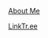 <!DOCTYPE html>
<html lang="en" >
<head>
  <meta charset="UTF-8">
  <title>CodePen - Living Shapes</title>
  <link rel="preconnect" href="https://fonts.googleapis.com">
<link rel="preconnect" href="https://fonts.gstatic.com" crossorigin>
<link href="https://fonts.googleapis.com/css2?family=Open+Sans:wght@300;400&family=Rubik&display=swap" rel="stylesheet"><link rel="stylesheet" href="./style.css">

</head>
<body>
<!-- partial:index.partial.html -->
<div id="wrapper" data-configuration="1" data-roundness="1">
  <div id="shape1" class="shape"></div> <!-- grey -->

  <div id="shape2" class="shape"></div> <!-- white -->

  <div id="shape3" class="shape"></div> <!-- purple -->

  <div id="shape4" class="shape"></div> <!-- pink -->

  <div id="shape5" class="shape"></div> <!-- yellow -->

  <div id="shape6" class="shape"></div> <!-- blue -->

  <div id="shape7" class="shape"></div> <!-- turquoise -->

</div>

<a id="source-link" class="meta-link" href="https://karinasirqueira.com" target="_blank">
  <i class="fa-solid fa-link"></i>
  <span>About Me</span>
</a>

<a id="yt-link" class="meta-link" href="PLACEHOLDER" target="_blank"> <!-- PLACEHOLDER -->
  <i class="fa-brands fa-youtube"></i>
  <span>LinkTr.ee</span>
</a>
<!-- partial -->
  <script src='https://kit.fontawesome.com/944eb371a4.js'></script><script  src="./script.js"></script>

</body>
</html>
